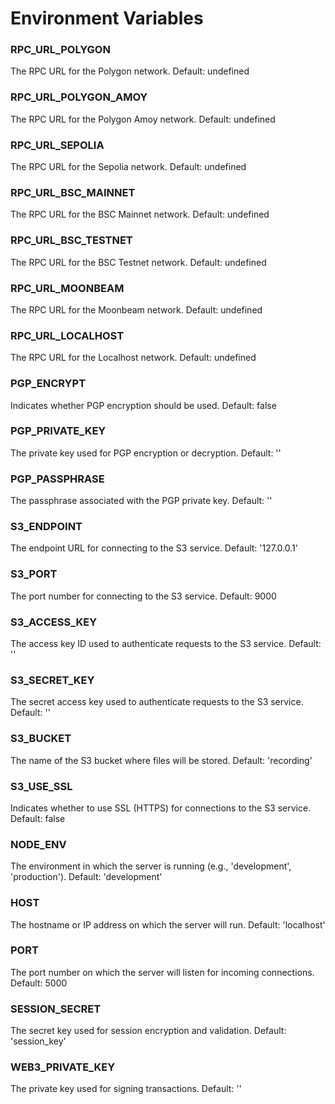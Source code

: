 # Environment Variables

### RPC_URL_POLYGON
The RPC URL for the Polygon network.
Default: undefined

### RPC_URL_POLYGON_AMOY
The RPC URL for the Polygon Amoy network.
Default: undefined

### RPC_URL_SEPOLIA
The RPC URL for the Sepolia network.
Default: undefined

### RPC_URL_BSC_MAINNET
The RPC URL for the BSC Mainnet network.
Default: undefined

### RPC_URL_BSC_TESTNET
The RPC URL for the BSC Testnet network.
Default: undefined

### RPC_URL_MOONBEAM
The RPC URL for the Moonbeam network.
Default: undefined

### RPC_URL_LOCALHOST
The RPC URL for the Localhost network.
Default: undefined

### PGP_ENCRYPT
Indicates whether PGP encryption should be used.
Default: false

### PGP_PRIVATE_KEY
The private key used for PGP encryption or decryption.
Default: ''

### PGP_PASSPHRASE
The passphrase associated with the PGP private key.
Default: ''

### S3_ENDPOINT
The endpoint URL for connecting to the S3 service.
Default: '127.0.0.1'

### S3_PORT
The port number for connecting to the S3 service.
Default: 9000

### S3_ACCESS_KEY
The access key ID used to authenticate requests to the S3 service.
Default: ''

### S3_SECRET_KEY
The secret access key used to authenticate requests to the S3 service.
Default: ''

### S3_BUCKET
The name of the S3 bucket where files will be stored.
Default: 'recording'

### S3_USE_SSL
Indicates whether to use SSL (HTTPS) for connections to the S3 service.
Default: false

### NODE_ENV
The environment in which the server is running (e.g., 'development', 'production').
Default: 'development'

### HOST
The hostname or IP address on which the server will run.
Default: 'localhost'

### PORT
The port number on which the server will listen for incoming connections.
Default: 5000

### SESSION_SECRET
The secret key used for session encryption and validation.
Default: 'session_key'

### WEB3_PRIVATE_KEY
The private key used for signing transactions.
Default: ''

